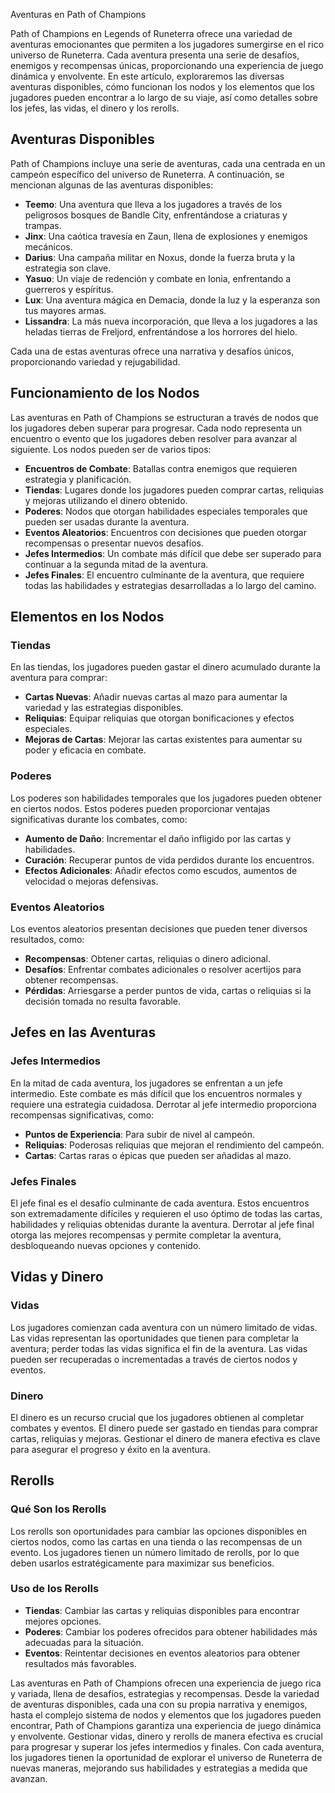  Aventuras en Path of Champions

Path of Champions en Legends of Runeterra ofrece una variedad de aventuras emocionantes que permiten a los jugadores sumergirse en el rico universo de Runeterra. Cada aventura presenta una serie de desafíos, enemigos y recompensas únicas, proporcionando una experiencia de juego dinámica y envolvente. En este artículo, exploraremos las diversas aventuras disponibles, cómo funcionan los nodos y los elementos que los jugadores pueden encontrar a lo largo de su viaje, así como detalles sobre los jefes, las vidas, el dinero y los rerolls.

## Aventuras Disponibles

Path of Champions incluye una serie de aventuras, cada una centrada en un campeón específico del universo de Runeterra. A continuación, se mencionan algunas de las aventuras disponibles:

- **Teemo**: Una aventura que lleva a los jugadores a través de los peligrosos bosques de Bandle City, enfrentándose a criaturas y trampas.
- **Jinx**: Una caótica travesía en Zaun, llena de explosiones y enemigos mecánicos.
- **Darius**: Una campaña militar en Noxus, donde la fuerza bruta y la estrategia son clave.
- **Yasuo**: Un viaje de redención y combate en Ionia, enfrentando a guerreros y espíritus.
- **Lux**: Una aventura mágica en Demacia, donde la luz y la esperanza son tus mayores armas.
- **Lissandra**: La más nueva incorporación, que lleva a los jugadores a las heladas tierras de Freljord, enfrentándose a los horrores del hielo.

Cada una de estas aventuras ofrece una narrativa y desafíos únicos, proporcionando variedad y rejugabilidad.

## Funcionamiento de los Nodos

Las aventuras en Path of Champions se estructuran a través de nodos que los jugadores deben superar para progresar. Cada nodo representa un encuentro o evento que los jugadores deben resolver para avanzar al siguiente. Los nodos pueden ser de varios tipos:

- **Encuentros de Combate**: Batallas contra enemigos que requieren estrategia y planificación.
- **Tiendas**: Lugares donde los jugadores pueden comprar cartas, reliquias y mejoras utilizando el dinero obtenido.
- **Poderes**: Nodos que otorgan habilidades especiales temporales que pueden ser usadas durante la aventura.
- **Eventos Aleatorios**: Encuentros con decisiones que pueden otorgar recompensas o presentar nuevos desafíos.
- **Jefes Intermedios**: Un combate más difícil que debe ser superado para continuar a la segunda mitad de la aventura.
- **Jefes Finales**: El encuentro culminante de la aventura, que requiere todas las habilidades y estrategias desarrolladas a lo largo del camino.

## Elementos en los Nodos

### Tiendas

En las tiendas, los jugadores pueden gastar el dinero acumulado durante la aventura para comprar:

- **Cartas Nuevas**: Añadir nuevas cartas al mazo para aumentar la variedad y las estrategias disponibles.
- **Reliquias**: Equipar reliquias que otorgan bonificaciones y efectos especiales.
- **Mejoras de Cartas**: Mejorar las cartas existentes para aumentar su poder y eficacia en combate.

### Poderes

Los poderes son habilidades temporales que los jugadores pueden obtener en ciertos nodos. Estos poderes pueden proporcionar ventajas significativas durante los combates, como:

- **Aumento de Daño**: Incrementar el daño infligido por las cartas y habilidades.
- **Curación**: Recuperar puntos de vida perdidos durante los encuentros.
- **Efectos Adicionales**: Añadir efectos como escudos, aumentos de velocidad o mejoras defensivas.

### Eventos Aleatorios

Los eventos aleatorios presentan decisiones que pueden tener diversos resultados, como:

- **Recompensas**: Obtener cartas, reliquias o dinero adicional.
- **Desafíos**: Enfrentar combates adicionales o resolver acertijos para obtener recompensas.
- **Pérdidas**: Arriesgarse a perder puntos de vida, cartas o reliquias si la decisión tomada no resulta favorable.

## Jefes en las Aventuras

### Jefes Intermedios

En la mitad de cada aventura, los jugadores se enfrentan a un jefe intermedio. Este combate es más difícil que los encuentros normales y requiere una estrategia cuidadosa. Derrotar al jefe intermedio proporciona recompensas significativas, como:

- **Puntos de Experiencia**: Para subir de nivel al campeón.
- **Reliquias**: Poderosas reliquias que mejoran el rendimiento del campeón.
- **Cartas**: Cartas raras o épicas que pueden ser añadidas al mazo.

### Jefes Finales

El jefe final es el desafío culminante de cada aventura. Estos encuentros son extremadamente difíciles y requieren el uso óptimo de todas las cartas, habilidades y reliquias obtenidas durante la aventura. Derrotar al jefe final otorga las mejores recompensas y permite completar la aventura, desbloqueando nuevas opciones y contenido.

## Vidas y Dinero

### Vidas

Los jugadores comienzan cada aventura con un número limitado de vidas. Las vidas representan las oportunidades que tienen para completar la aventura; perder todas las vidas significa el fin de la aventura. Las vidas pueden ser recuperadas o incrementadas a través de ciertos nodos y eventos.

### Dinero

El dinero es un recurso crucial que los jugadores obtienen al completar combates y eventos. El dinero puede ser gastado en tiendas para comprar cartas, reliquias y mejoras. Gestionar el dinero de manera efectiva es clave para asegurar el progreso y éxito en la aventura.

## Rerolls

### Qué Son los Rerolls

Los rerolls son oportunidades para cambiar las opciones disponibles en ciertos nodos, como las cartas en una tienda o las recompensas de un evento. Los jugadores tienen un número limitado de rerolls, por lo que deben usarlos estratégicamente para maximizar sus beneficios.

### Uso de los Rerolls

- **Tiendas**: Cambiar las cartas y reliquias disponibles para encontrar mejores opciones.
- **Poderes**: Cambiar los poderes ofrecidos para obtener habilidades más adecuadas para la situación.
- **Eventos**: Reintentar decisiones en eventos aleatorios para obtener resultados más favorables.

Las aventuras en Path of Champions ofrecen una experiencia de juego rica y variada, llena de desafíos, estrategias y recompensas. Desde la variedad de aventuras disponibles, cada una con su propia narrativa y enemigos, hasta el complejo sistema de nodos y elementos que los jugadores pueden encontrar, Path of Champions garantiza una experiencia de juego dinámica y envolvente. Gestionar vidas, dinero y rerolls de manera efectiva es crucial para progresar y superar los jefes intermedios y finales. Con cada aventura, los jugadores tienen la oportunidad de explorar el universo de Runeterra de nuevas maneras, mejorando sus habilidades y estrategias a medida que avanzan.